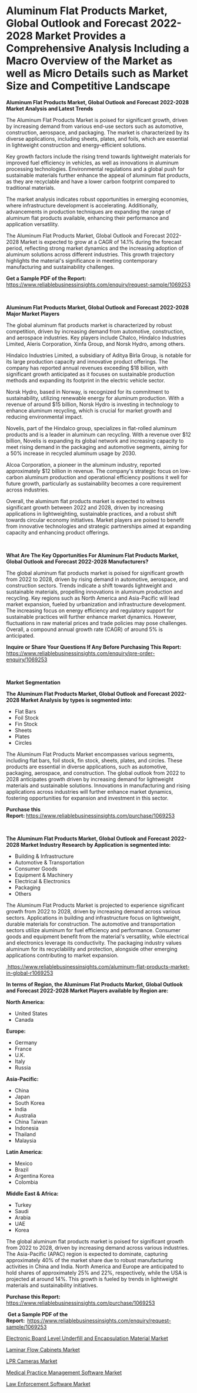 <p><h1>Aluminum Flat Products Market, Global Outlook and Forecast 2022-2028 Market Provides a Comprehensive Analysis Including a Macro Overview of the Market as well as Micro Details such as Market Size and Competitive Landscape</h1></p><p><strong>Aluminum Flat Products Market, Global Outlook and Forecast 2022-2028 Market Analysis and Latest Trends</strong></p>
<p><p>The Aluminum Flat Products Market is poised for significant growth, driven by increasing demand from various end-use sectors such as automotive, construction, aerospace, and packaging. The market is characterized by its diverse applications, including sheets, plates, and foils, which are essential in lightweight construction and energy-efficient solutions.</p><p>Key growth factors include the rising trend towards lightweight materials for improved fuel efficiency in vehicles, as well as innovations in aluminum processing technologies. Environmental regulations and a global push for sustainable materials further enhance the appeal of aluminum flat products, as they are recyclable and have a lower carbon footprint compared to traditional materials.</p><p>The market analysis indicates robust opportunities in emerging economies, where infrastructure development is accelerating. Additionally, advancements in production techniques are expanding the range of aluminum flat products available, enhancing their performance and application versatility.</p><p>The Aluminum Flat Products Market, Global Outlook and Forecast 2022-2028 Market is expected to grow at a CAGR of 14.1% during the forecast period, reflecting strong market dynamics and the increasing adoption of aluminum solutions across different industries. This growth trajectory highlights the material's significance in meeting contemporary manufacturing and sustainability challenges.</p></p>
<p><strong>Get a Sample PDF of the Report:&nbsp;</strong> <a href="https://www.reliablebusinessinsights.com/enquiry/request-sample/1069253">https://www.reliablebusinessinsights.com/enquiry/request-sample/1069253</a></p>
<p>&nbsp;</p>
<p><strong>Aluminum Flat Products Market, Global Outlook and Forecast 2022-2028 Major Market Players</strong></p>
<p><p>The global aluminum flat products market is characterized by robust competition, driven by increasing demand from automotive, construction, and aerospace industries. Key players include Chalco, Hindalco Industries Limited, Aleris Corporation, Xinfa Group, and Norsk Hydro, among others.</p><p>Hindalco Industries Limited, a subsidiary of Aditya Birla Group, is notable for its large production capacity and innovative product offerings. The company has reported annual revenues exceeding $18 billion, with significant growth anticipated as it focuses on sustainable production methods and expanding its footprint in the electric vehicle sector.</p><p>Norsk Hydro, based in Norway, is recognized for its commitment to sustainability, utilizing renewable energy for aluminum production. With a revenue of around $15 billion, Norsk Hydro is investing in technology to enhance aluminum recycling, which is crucial for market growth and reducing environmental impact.</p><p>Novelis, part of the Hindalco group, specializes in flat-rolled aluminum products and is a leader in aluminum can recycling. With a revenue over $12 billion, Novelis is expanding its global network and increasing capacity to meet rising demand in the packaging and automotive segments, aiming for a 50% increase in recycled aluminum usage by 2030.</p><p>Alcoa Corporation, a pioneer in the aluminum industry, reported approximately $12 billion in revenue. The company's strategic focus on low-carbon aluminum production and operational efficiency positions it well for future growth, particularly as sustainability becomes a core requirement across industries.</p><p>Overall, the aluminum flat products market is expected to witness significant growth between 2022 and 2028, driven by increasing applications in lightweighting, sustainable practices, and a robust shift towards circular economy initiatives. Market players are poised to benefit from innovative technologies and strategic partnerships aimed at expanding capacity and enhancing product offerings.</p></p>
<p>&nbsp;</p>
<p><strong>What Are The Key Opportunities For Aluminum Flat Products Market, Global Outlook and Forecast 2022-2028 Manufacturers?</strong></p>
<p><p>The global aluminum flat products market is poised for significant growth from 2022 to 2028, driven by rising demand in automotive, aerospace, and construction sectors. Trends indicate a shift towards lightweight and sustainable materials, propelling innovations in aluminum production and recycling. Key regions such as North America and Asia-Pacific will lead market expansion, fueled by urbanization and infrastructure development. The increasing focus on energy efficiency and regulatory support for sustainable practices will further enhance market dynamics. However, fluctuations in raw material prices and trade policies may pose challenges. Overall, a compound annual growth rate (CAGR) of around 5% is anticipated.</p></p>
<p><strong>Inquire or Share Your Questions If Any Before Purchasing This Report:</strong> <a href="https://www.reliablebusinessinsights.com/enquiry/pre-order-enquiry/1069253">https://www.reliablebusinessinsights.com/enquiry/pre-order-enquiry/1069253</a></p>
<p>&nbsp;</p>
<p><strong>Market Segmentation</strong></p>
<p><strong>The Aluminum Flat Products Market, Global Outlook and Forecast 2022-2028 Market Analysis by types is segmented into:</strong></p>
<p><ul><li>Flat Bars</li><li>Foil Stock</li><li>Fin Stock</li><li>Sheets</li><li>Plates</li><li>Circles</li></ul></p>
<p><p>The Aluminum Flat Products Market encompasses various segments, including flat bars, foil stock, fin stock, sheets, plates, and circles. These products are essential in diverse applications, such as automotive, packaging, aerospace, and construction. The global outlook from 2022 to 2028 anticipates growth driven by increasing demand for lightweight materials and sustainable solutions. Innovations in manufacturing and rising applications across industries will further enhance market dynamics, fostering opportunities for expansion and investment in this sector.</p></p>
<p><strong>Purchase this Report:&nbsp;</strong><a href="https://www.reliablebusinessinsights.com/purchase/1069253">https://www.reliablebusinessinsights.com/purchase/1069253</a></p>
<p>&nbsp;</p>
<p><strong>The Aluminum Flat Products Market, Global Outlook and Forecast 2022-2028 Market Industry Research by Application is segmented into:</strong></p>
<p><ul><li>Building & Infrastructure</li><li>Automotive & Transportation</li><li>Consumer Goods</li><li>Equipment & Machinery</li><li>Electrical & Electronics</li><li>Packaging</li><li>Others</li></ul></p>
<p><p>The Aluminum Flat Products Market is projected to experience significant growth from 2022 to 2028, driven by increasing demand across various sectors. Applications in building and infrastructure focus on lightweight, durable materials for construction. The automotive and transportation sectors utilize aluminum for fuel efficiency and performance. Consumer goods and equipment benefit from the material's versatility, while electrical and electronics leverage its conductivity. The packaging industry values aluminum for its recyclability and protection, alongside other emerging applications contributing to market expansion.</p></p>
<p><a href="https://www.reliablebusinessinsights.com/aluminum-flat-products-market-in-global-r1069253">&nbsp;https://www.reliablebusinessinsights.com/aluminum-flat-products-market-in-global-r1069253</a></p>
<p><strong>In terms of Region, the Aluminum Flat Products Market, Global Outlook and Forecast 2022-2028 Market Players available by Region are:</strong></p>
<p>
    <p> <strong> North America: </strong>
        <ul>
            <li>United States</li>
            <li>Canada</li>
        </ul>
        </p> 
    <p> <strong> Europe: </strong>
        <ul>
            <li>Germany</li>
            <li>France</li>
            <li>U.K.</li>
            <li>Italy</li>
            <li>Russia</li>
        </ul>
        </p> 
    <p> <strong> Asia-Pacific: </strong>
        <ul>
            <li>China</li>
            <li>Japan</li>
            <li>South Korea</li>
            <li>India</li>
            <li>Australia</li>
            <li>China Taiwan</li>
            <li>Indonesia</li>
            <li>Thailand</li>
            <li>Malaysia</li>
        </ul>
        </p> 
    <p> <strong> Latin America: </strong>
        <ul>
            <li>Mexico</li>
            <li>Brazil</li>
            <li>Argentina Korea</li>
            <li>Colombia</li>
        </ul>
        </p> 
    <p> <strong> Middle East & Africa: </strong>
        <ul>
            <li>Turkey</li>
            <li>Saudi</li>
            <li>Arabia</li>
            <li>UAE</li>
            <li>Korea</li>
        </ul>
    </p>
    </p>
<p><p>The global aluminum flat products market is poised for significant growth from 2022 to 2028, driven by increasing demand across various industries. The Asia-Pacific (APAC) region is expected to dominate, capturing approximately 40% of the market share due to robust manufacturing activities in China and India. North America and Europe are anticipated to hold shares of approximately 25% and 22%, respectively, while the USA is projected at around 14%. This growth is fueled by trends in lightweight materials and sustainability initiatives.</p></p>
<p><strong>Purchase this Report: </strong><a href="https://www.reliablebusinessinsights.com/purchase/1069253">https://www.reliablebusinessinsights.com/purchase/1069253</a></p>
<p>&nbsp;<strong>Get a Sample PDF of the Report:&nbsp;&nbsp;</strong><a href="https://www.reliablebusinessinsights.com/enquiry/request-sample/1069253">https://www.reliablebusinessinsights.com/enquiry/request-sample/1069253</a></p>
<p><strong></strong></p>
<p><p><a href="https://issuu.com/reportprime-2/docs/electronic-board-level-underfill-an_880e1fd71696c3">Electronic Board Level Underfill and Encapsulation Material Market</a></p><p><a href="https://www.linkedin.com/pulse/laminar-flow-cabinets-market-size-share-trends-analysis-zkdze?trackingId=Dcc2k9peTsSeXe5uWR6dqA%3D%3D">Laminar Flow Cabinets Market</a></p><p><a href="https://www.linkedin.com/pulse/comprehensive-analysis-global-lpr-cameras-market-growth-trends-sotte?trackingId=Hz9XUov%2BlAgyRuGz%2BETJ6A%3D%3D">LPR Cameras Market</a></p><p><a href="https://www.linkedin.com/pulse/future-ready-strategic-insights-global-medical-practice-dro5e?trackingId=r8bWOSJqTZSa3IQyZhHggg%3D%3D">Medical Practice Management Software Market</a></p><p><a href="https://www.linkedin.com/pulse/law-enforcement-software-market-report-product-type-integratednon-integrated-n0w1e?trackingId=GZsf3ZL5Tf2xJdMqW9%2BCxw%3D%3D">Law Enforcement Software Market</a></p></p>